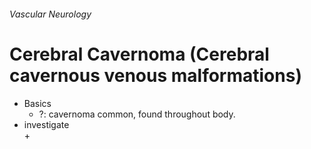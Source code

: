 ###### Vascular Neurology

# Cerebral Cavernoma (Cerebral cavernous venous malformations)
- Basics
    + ?: cavernoma common, found throughout body.
- investigate  
    + 